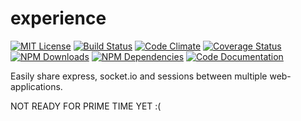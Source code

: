 # experience

[![MIT License](https://img.shields.io/badge/license-MIT-blue.svg)](http://opensource.org/licenses/MIT)
[![Build Status](https://api.travis-ci.org/dodekeract/experience.svg)](https://travis-ci.org/dodekeract/experience/)
[![Code Climate](https://codeclimate.com/github/dodekeract/experience/badges/gpa.svg)](https://codeclimate.com/github/dodekeract/experience)
[![Coverage Status](https://coveralls.io/repos/dodekeract/experience/badge.svg?branch=master&service=github)](https://coveralls.io/github/dodekeract/experience?branch=master)
[![NPM Downloads](https://img.shields.io/npm/dm/experience.svg)](https://npmjs.com/package/experience)
[![NPM Dependencies](https://david-dm.org/dodekeract/experience.png)](https://npmjs.com/package/experience)
[![Code Documentation](https://inch-ci.org/github/dodekeract/experience.svg)](https://inch-ci.org/github/dodekeract/experience)

Easily share express, socket.io and sessions between multiple web-applications.

NOT READY FOR PRIME TIME YET :(

